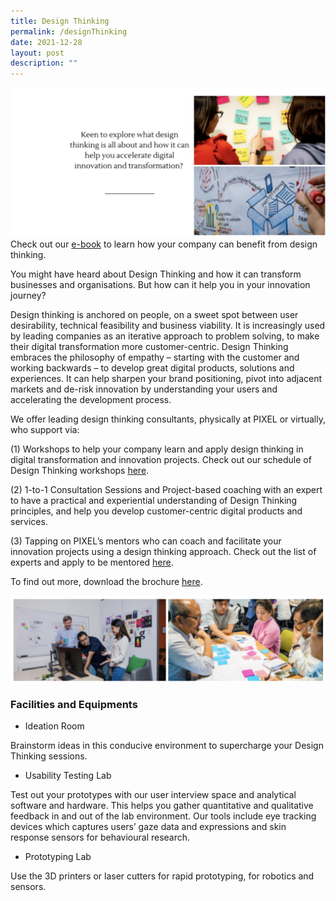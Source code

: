 ```yaml
---
title: Design Thinking
permalink: /designThinking
date: 2021-12-28
layout: post
description: ""
---
```

![Alt text for image on Isomer site](/images/designThinkingProgs.png)
Check out our [e-book](https://deploy-preview-27--imda-pixel-prod.netlify.app/files/The_SME_Guide_to_DT_UIUX_DS-(FA).pdf) to learn how your company can benefit from design thinking.

You might have heard about Design Thinking and how it can transform businesses and organisations. But how can it help you in your innovation journey?

Design thinking is anchored on people, on a sweet spot between user desirability, technical feasibility and business viability. It is increasingly used by leading companies as an iterative approach to problem solving, to make their digital transformation more customer-centric. Design Thinking embraces the philosophy of empathy – starting with the customer and working backwards – to develop great digital products, solutions and experiences. It can help sharpen your brand positioning, pivot into adjacent markets and de-risk innovation by understanding your users and accelerating the development process.

We offer leading design thinking consultants, physically at PIXEL or virtually, who support via:

(1) Workshops to help your company learn and apply design thinking in digital transformation and innovation projects. Check out our schedule of Design Thinking workshops [here](/Events).

(2) 1-to-1 Consultation Sessions and Project-based coaching with an expert to have a practical and experiential understanding of Design Thinking principles, and help you develop customer-centric digital products and services.

(3) Tapping on PIXEL’s mentors who can coach and facilitate your innovation projects using a design thinking approach. Check out the list of experts and apply to be mentored [here](/Community/Mentors).

To find out more, download the brochure [here](https://deploy-preview-27--imda-pixel-prod.netlify.app/files/PIXEL%20Brochure_DesignThinking.pdf).

![Alt text for image on Isomer site](/images/designThinkingprogs2.png)


### Facilities and Equipments

* Ideation Room 

Brainstorm ideas in this conducive environment to supercharge your Design Thinking sessions.

* Usability Testing Lab

Test out your prototypes with our user interview space and analytical software and hardware. This helps you gather quantitative and qualitative feedback in and out of the lab environment. Our tools include eye tracking devices which captures users’ gaze data and expressions and skin response sensors for behavioural research.

* Prototyping Lab

Use the 3D printers or laser cutters for rapid prototyping, for robotics and sensors.

